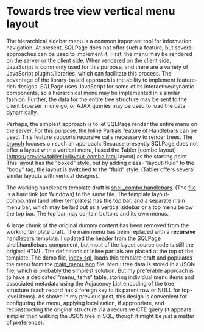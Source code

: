 # Towards tree view vertical menu layout

The hierarchical sidebar menu is a common important tool for information navigation. At present, SQLPage does not offer such a feature, but several approaches can be used to implement it. First, the menu may be rendered on the server or the client side. When rendered on the client side, JavaScript is commonly used for this purpose, and there are a variety of JavaScript plugins/libraries, which can facilitate this process. The advantage of the library-based approach is the ability to implement feature-rich designs. SQLPage uses JavaScript for some of its interactive/dynamic components, so a hierarchical menu may be implemented in a similar fashion. Further, the data for the entire tree structure may be sent to the client browser in one go, or AJAX queries may be used to load the data dynamically.

Perhaps, the simplest approach is to let SQLPage render the entire menu on the server. For this purpose, the [Inline Partials feature](https://handlebarsjs.com/guide/partials.html#inline-partials)  of Handlebars can be used. This feature supports recursive calls necessary to render trees. The [branch](https://github.com/pchemguy/SQLpage/tree/tabler-vertical-combo-treeview) focuses on such an approach. Because presently SQLPage does not offer a layout with a vertical menu, I used the Tabler [combo layout](https://preview.tabler.io/layout-combo.html layout) as the starting point. This layout has the "boxed" style, but by adding class="layout-fluid" to the "body" tag, the layout is switched to the "fluid" style. (Tabler offers several similar layouts with vertical designs).

The working handlebars template draft is [shell_combo.handlebars](branch_dev_dir/abc_dummy_proj/sqlpage/templates/shell_combo.handlebars). (The [file](branch_dev_dir/abc_dummy_proj/www/shell_combo.handlebars.html)  is a hard link (on Windows) to the same file. The template layout-combo.html (and other templates) has the top bar, and a separate main menu bar, which may be laid out as a vertical sidebar or a top menu below the top bar. The top bar may contain buttons and its own menus.

A large chunk  of the original dummy content has been removed from the working template draft. The main menu has been replaced with a **recursive** handlebars template. I updated the header from the SQLPage shell.handlebars component, but most of the layout source code is still the original HTML. The definitions of inline partials are placed at the top of the template. The demo file, [index.sql](branch_dev_dir/abc_dummy_proj/www/index.sql), loads this template draft and populates the menu from the [main_menu.json](branch_dev_dir/abc_dummy_proj/www/main_menu.json) file. Menu tree data is stored in a JSON file, which is probably the simplest solution. But my preferable approach is to have a dedicated "menu_items" table, storing individual menu items and associated metadata using the Adjacency List encoding of the tree structure (each record has a foreign key to its parent row or NULL for top-level items). As shown in my previous post, this design is convenient for configuring the menu, applying localization, if appropriate,  and reconstructing the original structure via a recursive CTE query (it appears simpler than walking the JSON tree in SQL, though it might be just a matter of preference).
